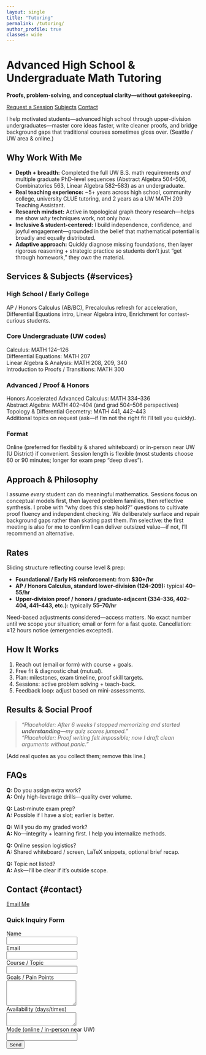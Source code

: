 ```yaml
---
layout: single
title: "Tutoring"
permalink: /tutoring/
author_profile: true
classes: wide
---
```


# Advanced High School & Undergraduate Math Tutoring  
**Proofs, problem-solving, and conceptual clarity—without gatekeeping.**

<div class="cta-buttons">
<a class="btn btn--primary" href="mailto:austinul@uw.edu?subject=Tutoring%20Inquiry&body=Hi%20Austin,%0A%0ACourse(s):%0AGoals / pain points:%0ATimeline (exam dates, etc.):%0AWeekly availability:%0AIn-person or online:%0ABackground / last math class:%0AAnything else:%0A">Request a Session</a>
<a class="btn" href="#services">Subjects</a>
<a class="btn" href="#contact">Contact</a>
</div>

I help motivated students—advanced high school through upper-division undergraduates—master core ideas faster, write cleaner proofs, and bridge background gaps that traditional courses sometimes gloss over. (Seattle / UW area & online.)

## Why Work With Me

- **Depth + breadth:** Completed the full UW B.S. math requirements *and* multiple graduate PhD-level sequences (Abstract Algebra 504–506, Combinatorics 563, Linear Algebra 582–583) as an undergraduate.  
- **Real teaching experience:** ~5+ years across high school, community college, university CLUE tutoring, and 2 years as a UW MATH 209 Teaching Assistant.  
- **Research mindset:** Active in topological graph theory research—helps me show *why* techniques work, not only *how*.  
- **Inclusive & student-centered:** I build independence, confidence, and joyful engagement—grounded in the belief that mathematical potential is broadly and equally distributed.  
- **Adaptive approach:** Quickly diagnose missing foundations, then layer rigorous reasoning + strategic practice so students don’t just “get through homework,” they *own* the material.

## Services & Subjects  {#services}

### High School / Early College
AP / Honors Calculus (AB/BC), Precalculus refresh for acceleration, Differential Equations intro, Linear Algebra intro, Enrichment for contest-curious students.

### Core Undergraduate (UW codes)
Calculus: MATH 124–126  
Differential Equations: MATH 207  
Linear Algebra & Analysis: MATH 208, 209, 340  
Introduction to Proofs / Transitions: MATH 300  

### Advanced / Proof & Honors
Honors Accelerated Advanced Calculus: MATH 334–336  
Abstract Algebra: MATH 402–404 (and grad 504–506 perspectives)  
Topology & Differential Geometry: MATH 441, 442–443  
Additional topics on request (ask—if I’m not the right fit I’ll tell you quickly).

### Format
Online (preferred for flexibility & shared whiteboard) or in-person near UW (U District) if convenient. Session length is flexible (most students choose 60 or 90 minutes; longer for exam prep “deep dives”).

## Approach & Philosophy

I assume *every* student can do meaningful mathematics. Sessions focus on conceptual models first, then layered problem families, then reflective synthesis. I probe with “why does this step hold?” questions to cultivate proof fluency and independent checking. We deliberately surface and repair background gaps rather than skating past them. I’m selective: the first meeting is also for me to confirm I can deliver outsized value—if not, I’ll recommend an alternative.

## Rates

Sliding structure reflecting course level & prep:

- **Foundational / Early HS reinforcement:** from **$30+/hr**
- **AP / Honors Calculus, standard lower-division (124–209):** typical **$40–$55/hr**
- **Upper-division proof / honors / graduate-adjacent (334–336, 402–404, 441–443, etc.):** typically **$55–$70/hr**

Need-based adjustments considered—access matters. No exact number until we scope your situation; email or form for a fast quote. Cancellation: ≥12 hours notice (emergencies excepted).

## How It Works

1. Reach out (email or form) with course + goals.  
2. Free fit & diagnostic chat (mutual).  
3. Plan: milestones, exam timeline, proof skill targets.  
4. Sessions: active problem solving + teach-back.  
5. Feedback loop: adjust based on mini-assessments.

## Results & Social Proof

> *“Placeholder: After 6 weeks I stopped memorizing and started **understanding**—my quiz scores jumped.”*  
> *“Placeholder: Proof writing felt impossible; now I draft clean arguments without panic.”*

(Add real quotes as you collect them; remove this line.)

## FAQs

**Q:** Do you assign extra work?  
**A:** Only high-leverage drills—quality over volume.

**Q:** Last-minute exam prep?  
**A:** Possible if I have a slot; earlier is better.

**Q:** Will you do my graded work?  
**A:** No—integrity + learning first. I help you internalize methods.

**Q:** Online session logistics?  
**A:** Shared whiteboard / screen, LaTeX snippets, optional brief recap.

**Q:** Topic not listed?  
**A:** Ask—I’ll be clear if it’s outside scope.

## Contact  {#contact}

<div class="cta-buttons">
<a class="btn btn--primary" href="mailto:austinul@uw.edu?subject=Tutoring%20Inquiry&body=Hi%20Austin,%0A%0ACourse(s):%0AGoals / pain points:%0AExam dates / deadlines:%0AAvailability (days/times):%0AOnline or in-person:%0ABackground gaps you suspect:%0A">Email Me</a>
</div>

### Quick Inquiry Form

<form action="https://formspree.io/f/mpwlqdka" method="POST">
  <label>Name<br><input type="text" name="name" required></label><br>
  <label>Email<br><input type="email" name="_replyto" required></label><br>
  <label>Course / Topic<br><input type="text" name="course" required></label><br>
  <label>Goals / Pain Points<br><textarea name="goals" rows="4"></textarea></label><br>
  <label>Availability (days/times)<br><textarea name="availability" rows="2"></textarea></label><br>
  <label>Mode (online / in-person near UW)<br><input type="text" name="mode"></label><br>
  <button type="submit">Send</button>
  <input type="hidden" name="subject" value="New Tutoring Inquiry">
  <input type="hidden" name="_next" value="https://austinulrigg.github.io/tutoring/#thanks">
</form>

<!-- Thank-you message hidden until anchor is targeted -->
<style>
#thanks { display:none; }
:target#thanks { display:block; margin-top:2rem; font-weight:600; }
</style>
<div id="thanks">Thanks—your inquiry was sent. I’ll reply soon.</div>

